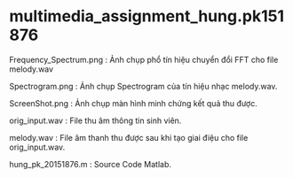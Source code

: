 # multimedia_assignment_hung.pk151876

Frequency_Spectrum.png : Ảnh chụp phổ tín hiệu chuyển đổi FFT cho file melody.wav 

Spectrogram.png : Ảnh chụp Spectrogram của tín hiệu nhạc melody.wav.

ScreenShot.png : Ảnh chụp màn hình minh chứng kết quả thu được.

orig_input.wav : File thu âm thông tin sinh viên.

melody.wav : File âm thanh thu được sau khi tạo giai điệu cho file orig_input.wav.

hung_pk_20151876.m : Source Code Matlab.
